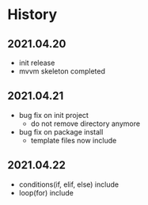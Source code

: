 
# History

## 2021.04.20
- init release
- mvvm skeleton completed

## 2021.04.21
- bug fix on init project
    - do not remove directory anymore
- bug fix on package install
    - template files now include

## 2021.04.22
- conditions(if, elif, else) include
- loop(for) include
